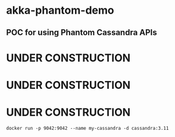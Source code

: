 # akka-phantom-demo
POC for using Phantom Cassandra APIs
----

# UNDER CONSTRUCTION
# UNDER CONSTRUCTION
# UNDER CONSTRUCTION


```console
docker run -p 9042:9042 --name my-cassandra -d cassandra:3.11
```
